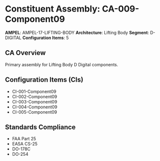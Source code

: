 # Constituent Assembly: CA-009-Component09

**AMPEL**: AMPEL-17-LIFTING-BODY
**Architecture**: Lifting Body
**Segment**: D-DIGITAL
**Configuration Items**: 5

## CA Overview
Primary assembly for Lifting Body D Digital components.

## Configuration Items (CIs)
- CI-001-Component09
- CI-002-Component09
- CI-003-Component09
- CI-004-Component09
- CI-005-Component09

## Standards Compliance
- FAA Part 25
- EASA CS-25
- DO-178C
- DO-254
